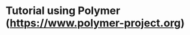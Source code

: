 Tutorial using Polymer (https://www.polymer-project.org)
========================================================